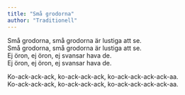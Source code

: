 ```yaml
---
title: "Små grodorna"
author: "Traditionell"
---
```


Små grodorna, små grodorna är lustiga att se.  
Små grodorna, små grodorna är lustiga att se.  
Ej öron, ej öron, ej svansar hava de.  
Ej öron, ej öron, ej svansar hava de.

Ko-ack-ack-ack, ko-ack-ack-ack, ko-ack-ack-ack-ack-aa.  
Ko-ack-ack-ack, ko-ack-ack-ack, ko-ack-ack-ack-ack-aa.
